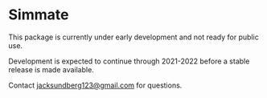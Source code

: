 # Simmate

This package is currently under early development and not ready for public use. 

Development is expected to continue through 2021-2022 before a stable release is made available. 

Contact jacksundberg123@gmail.com for questions.
